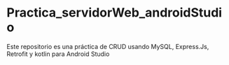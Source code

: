 # Practica_servidorWeb_androidStudio
Este repositorio es una práctica de CRUD usando MySQL, Express.Js, Retrofit y kotlin para Android Studio
